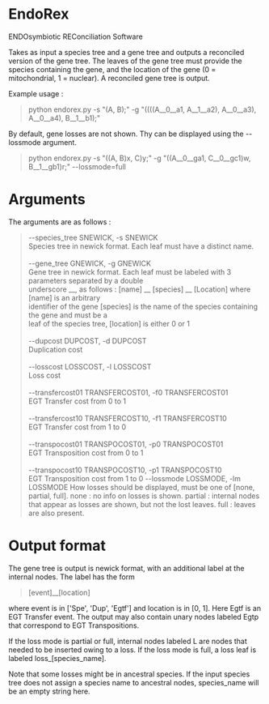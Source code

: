# EndoRex

ENDOsymbiotic REConciliation Software

Takes as input a species tree and a gene tree and outputs a reconciled version of the gene tree.
The leaves of the gene tree must provide the species containing the gene, and the location of the gene (0 = mitochondrial, 1 = nuclear).
A reconciled gene tree is output. 

Example usage : 

> python endorex.py -s "(A, B);" -g "((((A__0__a1, A__1__a2), A__0__a3), A__0__a4), B__1__b1);"

By default, gene losses are not shown.  Thy can be displayed using the --lossmode argument.  

> python endorex.py -s "((A, B)x, C)y;" -g "((A__0__ga1, C__0__gc1)w, B__1__gb1)r;" --lossmode=full

# Arguments

The arguments are as follows : 

>--species_tree SNEWICK, -s SNEWICK \
>                        Species tree in newick format.  Each leaf must have a distinct name. \
> \
>--gene_tree GNEWICK, -g GNEWICK \
>                        Gene tree in newick format. Each leaf must be labeled with 3 parameters separated by a double \
>                        underscore __, as follows : [name] __ [species] __ [Location] where [name] is an arbitrary \
>                        identifier of the gene [species] is the name of the species containing the gene and must be a \
>                        leaf of the species tree, [location] is either 0 or 1 \
> \
>--dupcost DUPCOST, -d DUPCOST \
>                        Duplication cost \
> \
>--losscost LOSSCOST, -l LOSSCOST \
>                        Loss cost \
> \
>--transfercost01 TRANSFERCOST01, -f0 TRANSFERCOST01 \
>                        EGT Transfer cost from 0 to 1 \
> \
>--transfercost10 TRANSFERCOST10, -f1 TRANSFERCOST10 \
>                        EGT Transfer cost from 1 to 0 \
> \
>--transpocost01 TRANSPOCOST01, -p0 TRANSPOCOST01 \
>                        EGT Transposition cost from 0 to 1 \
> \
>--transpocost10 TRANSPOCOST10, -p1 TRANSPOCOST10 \
>                        EGT Transposition cost from 1 to 0
>--lossmode LOSSMODE, -lm LOSSMODE
>                        How losses should be displayed, must be one of [none, partial, full]. none : no info on losses
>                        is shown. partial : internal nodes that appear as losses are shown, but not the lost leaves.
>                        full : leaves are also present.
                 
                        
# Output format 

The gene tree is output is newick format, with an additional label at the internal nodes.
The label has the form 

>[event]__[location]

where event is in ['Spe', 'Dup', 'Egtf'] and location is in [0, 1].  Here Egtf is an EGT Transfer event.
The output may also contain unary nodes labeled Egtp that correspond to EGT Transpositions.

If the loss mode is partial or full, internal nodes labeled L are nodes that needed to be inserted owing to a loss.
If the loss mode is full, a loss leaf is labeled loss_[species_name].  

Note that some losses might be in ancestral species.  If the input species tree does not assign a species name to ancestral nodes, species_name will be an empty string here.

